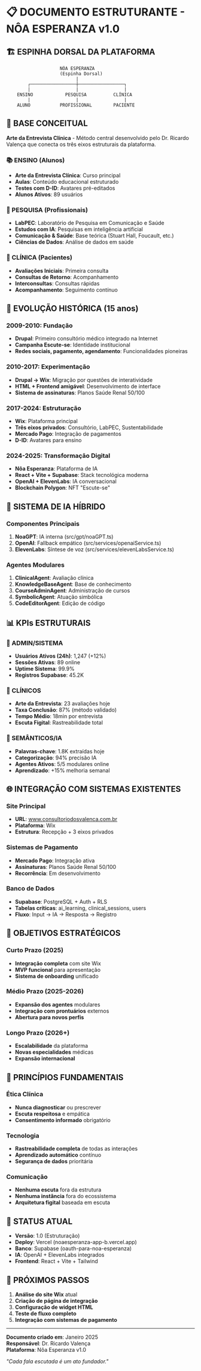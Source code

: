 # 📋 DOCUMENTO ESTRUTURANTE - NÔA ESPERANZA v1.0

## 🏗️ ESPINHA DORSAL DA PLATAFORMA

```
                    NÔA ESPERANZA
                    (Espinha Dorsal)
                          |
        ┌─────────────────┼─────────────────┐
        |                 |                 |
    ENSINO            PESQUISA          CLÍNICA
        |                 |                 |
    ALUNO           PROFISSIONAL        PACIENTE
```

## 🎯 BASE CONCEITUAL

**Arte da Entrevista Clínica** - Método central desenvolvido pelo Dr. Ricardo Valença que conecta os três eixos estruturais da plataforma.

### 📚 ENSINO (Alunos)
- **Arte da Entrevista Clínica**: Curso principal
- **Aulas**: Conteúdo educacional estruturado
- **Testes com D-ID**: Avatares pré-editados
- **Alunos Ativos**: 89 usuários

### 🔬 PESQUISA (Profissionais)
- **LabPEC**: Laboratório de Pesquisa em Comunicação e Saúde
- **Estudos com IA**: Pesquisas em inteligência artificial
- **Comunicação & Saúde**: Base teórica (Stuart Hall, Foucault, etc.)
- **Ciências de Dados**: Análise de dados em saúde

### 🏥 CLÍNICA (Pacientes)
- **Avaliações Iniciais**: Primeira consulta
- **Consultas de Retorno**: Acompanhamento
- **Interconsultas**: Consultas rápidas
- **Acompanhamento**: Seguimento contínuo

## 🔄 EVOLUÇÃO HISTÓRICA (15 anos)

### 2009-2010: Fundação
- **Drupal**: Primeiro consultório médico integrado na Internet
- **Campanha Escute-se**: Identidade institucional
- **Redes sociais, pagamento, agendamento**: Funcionalidades pioneiras

### 2010-2017: Experimentação
- **Drupal → Wix**: Migração por questões de interatividade
- **HTML + Frontend amigável**: Desenvolvimento de interface
- **Sistema de assinaturas**: Planos Saúde Renal 50/100

### 2017-2024: Estruturação
- **Wix**: Plataforma principal
- **Três eixos privados**: Consultório, LabPEC, Sustentabilidade
- **Mercado Pago**: Integração de pagamentos
- **D-ID**: Avatares para ensino

### 2024-2025: Transformação Digital
- **Nôa Esperanza**: Plataforma de IA
- **React + Vite + Supabase**: Stack tecnológica moderna
- **OpenAI + ElevenLabs**: IA conversacional
- **Blockchain Polygon**: NFT "Escute-se"

## 🧠 SISTEMA DE IA HÍBRIDO

### Componentes Principais
1. **NoaGPT**: IA interna (src/gpt/noaGPT.ts)
2. **OpenAI**: Fallback empático (src/services/openaiService.ts)
3. **ElevenLabs**: Síntese de voz (src/services/elevenLabsService.ts)

### Agentes Modulares
1. **ClinicalAgent**: Avaliação clínica
2. **KnowledgeBaseAgent**: Base de conhecimento
3. **CourseAdminAgent**: Administração de cursos
4. **SymbolicAgent**: Atuação simbólica
5. **CodeEditorAgent**: Edição de código

## 📊 KPIs ESTRUTURAIS

### 🔧 ADMIN/SISTEMA
- **Usuários Ativos (24h)**: 1,247 (+12%)
- **Sessões Ativas**: 89 online
- **Uptime Sistema**: 99.9%
- **Registros Supabase**: 45.2K

### 🏥 CLÍNICOS
- **Arte da Entrevista**: 23 avaliações hoje
- **Taxa Conclusão**: 87% (método validado)
- **Tempo Médio**: 18min por entrevista
- **Escuta Figital**: Rastreabilidade total

### 🧠 SEMÂNTICOS/IA
- **Palavras-chave**: 1.8K extraídas hoje
- **Categorização**: 94% precisão IA
- **Agentes Ativos**: 5/5 modulares online
- **Aprendizado**: +15% melhoria semanal

## 🌐 INTEGRAÇÃO COM SISTEMAS EXISTENTES

### Site Principal
- **URL**: www.consultoriodosvalenca.com.br
- **Plataforma**: Wix
- **Estrutura**: Recepção + 3 eixos privados

### Sistemas de Pagamento
- **Mercado Pago**: Integração ativa
- **Assinaturas**: Planos Saúde Renal 50/100
- **Recorrência**: Em desenvolvimento

### Banco de Dados
- **Supabase**: PostgreSQL + Auth + RLS
- **Tabelas críticas**: ai_learning, clinical_sessions, users
- **Fluxo**: Input → IA → Resposta → Registro

## 🎯 OBJETIVOS ESTRATÉGICOS

### Curto Prazo (2025)
- **Integração completa** com site Wix
- **MVP funcional** para apresentação
- **Sistema de onboarding** unificado

### Médio Prazo (2025-2026)
- **Expansão dos agentes** modulares
- **Integração com prontuários** externos
- **Abertura para novos perfis**

### Longo Prazo (2026+)
- **Escalabilidade** da plataforma
- **Novas especialidades** médicas
- **Expansão internacional**

## 🔐 PRINCÍPIOS FUNDAMENTAIS

### Ética Clínica
- **Nunca diagnosticar** ou prescrever
- **Escuta respeitosa** e empática
- **Consentimento informado** obrigatório

### Tecnologia
- **Rastreabilidade completa** de todas as interações
- **Aprendizado automático** contínuo
- **Segurança de dados** prioritária

### Comunicação
- **Nenhuma escuta** fora da estrutura
- **Nenhuma instância** fora do ecossistema
- **Arquitetura figital** baseada em escuta

## 📅 STATUS ATUAL

- **Versão**: 1.0 (Estruturação)
- **Deploy**: Vercel (noaesperanza-app-b.vercel.app)
- **Banco**: Supabase (oauth-para-noa-esperanza)
- **IA**: OpenAI + ElevenLabs integrados
- **Frontend**: React + Vite + Tailwind

## 🚀 PRÓXIMOS PASSOS

1. **Análise do site Wix** atual
2. **Criação de página de integração**
3. **Configuração de widget HTML**
4. **Teste de fluxo completo**
5. **Integração com sistemas de pagamento**

---

**Documento criado em**: Janeiro 2025  
**Responsável**: Dr. Ricardo Valença  
**Plataforma**: Nôa Esperanza v1.0  

*"Cada fala escutada é um ato fundador."*
